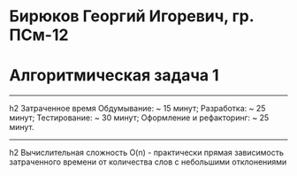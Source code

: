 Бирюков Георгий Игоревич, гр. ПСм-12
=====================
Алгоритмическая задача 1
=====================
***
h2 Затраченное время
Обдумывание: ~ 15 минут;
Разработка: ~ 25 минут;
Тестирование: ~ 30 минут;
Оформление и рефакторинг: ~ 25 минут.
***
h2 Вычислительная сложность
O(n) - практически прямая зависимость затраченного времени от количества слов с небольшими отклонениями